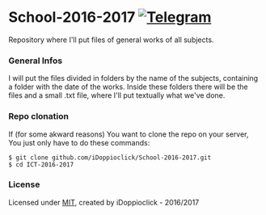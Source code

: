 # School-2016-2017 [![Telegram](https://img.shields.io/badge/Telegram-@iDoppioclick-blue.svg?style=flat)](https://t.me/iDoppioclick)
Repository where I'll put files of general works of all subjects.

### General Infos
I will put the files divided in folders by the name of the subjects, containing a folder with the date of the works.
Inside these folders there will be the files and a small .txt file, where I'll put textually what we've done.

### Repo clonation
If (for some akward reasons) You want to clone the repo on your server, You just only have to do these commands:

    $ git clone github.com/iDoppioclick/School-2016-2017.git
    $ cd ICT-2016-2017

### License
Licensed under [MIT](https://opensource.org/licenses/MIT), created by iDoppioclick - 2016/2017
